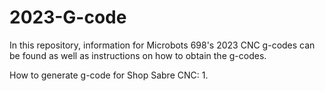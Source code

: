 # 2023-G-code
In this repository, information for Microbots 698's 2023 CNC g-codes can be found as well as instructions on how to obtain the g-codes.

How to generate g-code for Shop Sabre CNC:
  1. 
